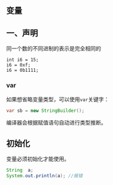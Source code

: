 ## 变量

## 一、声明

同一个数的不同进制的表示是完全相同的

```
int i6 = 15;
i6 = 0xf;
i6 = 0b1111;
```

### var

如果想省略变量类型，可以使用`var`关键字：

```java
var sb = new StringBuilder();
```

编译器会根据赋值语句自动进行类型推断。

## 初始化

变量必须初始化才能使用。

```java
String  a;
System.out.println(a); //报错
```


